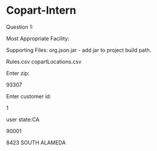 # Copart-Intern

Question 1:

Most Appropriate Facility:

Supporting Files:
org.json.jar - add jar to project build path.

Rules.csv
copartLocations.csv



Enter zip: 

93307

Enter customer id: 

1

user state:CA

90001

8423 SOUTH ALAMEDA

